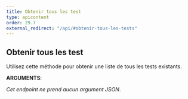 ```yaml
---
title: Obtenir tous les test
type: apicontent
order: 29.7
external_redirect: "/api/#obtenir-tous-les-tests"
---
```


## Obtenir tous les test

Utilisez cette méthode pour obtenir une liste de tous les tests existants.

**ARGUMENTS**:

*Cet endpoint ne prend aucun argument JSON*.
